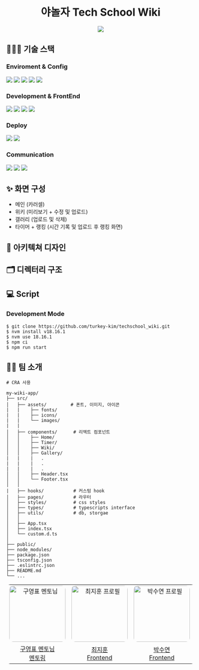 
<div align="center">
  <h1>야놀자 Tech School Wiki</h1>
  <img src="https://storage.googleapis.com/static.fastcampus.co.kr/prod/uploads/202305/022257-932/comp-1-1.gif" />
</div>


## 🧑🏻‍💻 기술 스택

### Enviroment & Config

<img src="https://img.shields.io/badge/visual studio code-007ACC?style=for-the-badge&logo=visual studio&logoColor=white" />
<img src="https://img.shields.io/badge/github-181717?style=for-the-badge&logo=github&logoColor=white" />
<img src="https://img.shields.io/badge/git-F05032?style=for-the-badge&logo=git&logoColor=white" />
<img src="https://img.shields.io/badge/ESLint-4B3263?style=for-the-badge&logo=eslint&logoColor=white" />
<img src="https://img.shields.io/badge/npm-CB3837?style=for-the-badge&logo=npm&logoColor=white" />

### Development & FrontEnd
<img src="https://img.shields.io/badge/html5-%23E34F26.svg?style=for-the-badge&logo=html5&logoColor=white" />
<img src="https://img.shields.io/badge/css3-1572B6?style=for-the-badge&logo=css3&logoColor=white" />
<img src="https://img.shields.io/badge/react (CRA)-61DAFB?style=for-the-badge&logo=react&logoColor=black" />
<img src="https://img.shields.io/badge/typescript-%23007ACC.svg?style=for-the-badge&logo=typescript&logoColor=white" />
    
### Deploy
<img src="https://img.shields.io/badge/firebase-%23039BE5.svg?style=for-the-badge&logo=firebase" />
<img src="https://img.shields.io/badge/github actions-%232671E5.svg?style=for-the-badge&logo=githubactions&logoColor=white" />

### Communication
<img src="https://img.shields.io/badge/jirasoftware-0052CC?style=for-the-badge&logo=jirasoftware&logoColor=white" />
<img src="https://img.shields.io/badge/notion-000000?style=for-the-badge&logo=notion&logoColor=white" />
<img src="https://img.shields.io/badge/googlesheets-34A853?style=for-the-badge&logo=googlesheets&logoColor=white" />

## ✨ 화면 구성
- 메인 (카러셀)
- 위키 (미리보기 + 수정 및 업로드)
- 갤러리 (업로드 및 삭제)
- 타이머 + 랭킹 (시간 기록 및 업로드 후 랭킹 화면)

## 📐 아키텍쳐 디자인

## 🗂 디렉터리 구조



## 💻 Script

### Development Mode
```
$ git clone https://github.com/turkey-kim/techschool_wiki.git
$ nvm install v18.16.1
$ nvm use 18.16.1
$ npm ci
$ npm run start
```

## 🙌🏻 팀 소개

```
# CRA 사용

my-wiki-app/
├── src/
│   ├── assets/         # 폰트, 이미지, 아이콘
|   |    ├── fonts/
|   |    ├── icons/
|   |    └── images/
|   |   
│   ├── components/      # 리액트 컴포넌트
│   │    ├── Home/
│   │    ├── Timer/
│   │    ├── Wiki/
│   │    ├── Gallery/
|   |    |   .
|   |    |   .
|   |    |   .
│   │    ├── Header.tsx
│   │    └── Footer.tsx
│   │ 
|   ├── hooks/           # 커스텀 hook
│   ├── pages/           # 라우터
│   ├── styles/          # css styles
│   ├── types/           # typescripts interface
│   ├── utils/           # db, storgae
│   │ 
│   ├── App.tsx
│   ├── index.tsx
│   └── custom.d.ts
│
├── public/
├── node_modules/
├── package.json
├── tsconfig.json
├── .eslintrc.json
├── README.md
└── ...
```

<div align="center">
  <table align="center"  style="border-radius: 10px;">
    <tr style="border-radius: 10px;">
      <td align="center" style="vertical-align: middle;">
        <a href="https://github.com/minjang" target="_blank">
          <img src="https://ca.slack-edge.com/T057XJP4T34-U05F6EF84G5-0a8c83659882-512" alt="구영표 멘토님"  style="border-radius: 10px; width: 150px;" />
        </a>
      </td>
      <td align="center" style="vertical-align: middle;">
        <a href="https://github.com/JitHoon" target="_blank">
          <img src="https://github.com/JitHoon/Jithoon/assets/101972330/fcb2018b-19eb-4dfe-bd2d-ac7d89e7da9f" alt="최지훈 프로필" style="border-radius: 10px; width: 150px; height: 150px"/>
        </a>
      </td>
      <td align="center" style="vertical-align: middle;">
        <a href="https://github.com/suyeonnnnnnn" target="_blank">
          <img src="https://ca.slack-edge.com/T057XJP4T34-U05EZRTQN8N-g06f35856b05-512" alt="박수연 프로필"  style="border-radius: 10px; width: 150px; height: 150px"/>
        </a>
      </td>
      <td align="center" style="vertical-align: middle;">
        <a href="https://github.com/turkey-kim" target="_blank">
          <img src="https://ca.slack-edge.com/T057XJP4T34-U05EZRTQN8N-g06f35856b05-512" alt="김특희 프로필"  style="border-radius: 10px; width: 150px; height: 150px"/>
        </a>
      </td>
      <td align="center" style="vertical-align: middle;">
        <a href="https://github.com/jinuk0316" target="_blank">
          <img src="https://user-images.githubusercontent.com/59171592/268547911-a7e5fe9f-9cad-4f46-a052-3e9e189e2234.jpeg" alt="이진욱 프로필"  style="overflow: hidden; border-radius: 10px; width: 150px" />
        </a>
      </td>
      <td align="center" style="vertical-align: middle;">
        <a href="https://github.com/yangjaehyuk" target="_blank">
          <img src="https://ca.slack-edge.com/T057XJP4T34-U05EZRTQN8N-g06f35856b05-512" alt="양재혁  프로필" style="border-radius: 10px; width: 150px; height: 150px" />
        </a>
      </td>
    </tr>
    <tr> 
      <td align="center">
        <a href="https://github.com/dobestan" target="_blank">
          구영표 멘토님<br /> 
          멘토링
        </a>
      </td>
    <td align="center">
        <a href="https://github.com/JitHoon" target="_blank">
          최지훈<br /> 
          Frontend
        </a>
      </td>
      <td align="center">
        <a href="https://github.com/suyeonnnnnnn" target="_blank">
          박수연<br />
          Frontend
        </a>
      </td>
      <td align="center">
        <a href="https://github.com/turkey-kim" target="_blank">
          김특희<br />
          Frontend
        </a>
      </td>
      <td align="center">
        <a href="https://github.com/jinuk0316" target="_blank">
          이진욱<br />
          Frontend
        </a>
      </td>
      <td align="center">
        <a href="https://github.com/yangjaehyuk" target="_blank">
          양재혁<br />
          Frontend
        </a>
      </td>
    </tr>
  </table>
</div>